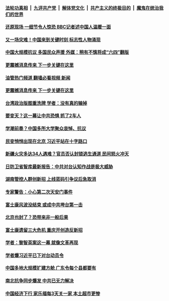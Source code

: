 ####  [法轮功真相](../../../../basic/blob/master/README.md?t=11291802) &nbsp;|&nbsp; [九评共产党](../../../../9ping.md/blob/master/README.md?t=11291802) &nbsp;|&nbsp; [解体党文化](../../../../jtdwh.md/blob/master/README.md?t=11291802)  &nbsp;|&nbsp; [共产主义的终极目的](../../../../gczydzjmd.md/blob/master/README.md?t=11291802) &nbsp;|&nbsp; [魔鬼在统治我们的世界](../../../../mgztzwmdsj.md/blob/master/README.md?t=11291802) 

#### [还原现场 一细节令人惊恐 BBC记者述中国人温暖一面](../pages/soh186/675285.md?t=11291802) 
#### [又一场灾难！中国来到关键时刻 标志性人物涌现](../pages/soh186/675105.md?t=11291802) 
#### [中国大规模抗议 多国民众声援 外媒：稍有不慎将成“六四”翻版](../pages/soh186/675108.md?t=11291802) 
#### [更震撼消息传来 下一步关键在这里](../pages/soh186/675021.md?t=11291802) 
#### [油管热门频道 翻墙必看视频 新闻](http://129.146.143.75:81/youtube.html?11291802)
#### [更震撼消息传来 下一步关键在这里](../pages/soh186/675021.md?t=11291802) 
#### [台湾政治版图重洗牌 学者：没有真的输掉  ](../pages/soh186/675024.md?t=11291802) 
#### [要变天？这一幕让中共恐惧 抓了2车人](../pages/soh186/674862.md?t=11291802) 
#### [学潮前奏？中国多所大学聚众哀悼、抗议](../pages/soh186/674865.md?t=11291802) 
#### [民变悄悄出现在北京 习近平站在十字路口](../pages/soh186/674703.md?t=11291802) 
#### [新疆火灾多达34人遇难？官员否认封锁逃生通道 民间怒火冲天](../pages/soh186/674706.md?t=11291802) 
#### [日防卫省智库最新报告：中共对台认知作战是极大威胁](../pages/soh186/674709.md?t=11291802) 
#### [湖南管控人群创新招 上线蓝码引争议后急取消](../pages/soh186/674712.md?t=11291802) 
#### [专家警告：小心第二次天安门事件](../pages/soh186/674631.md?t=11291802) 
#### [富士康风波没结束 或成中共垮台第一击](../pages/soh186/674634.md?t=11291802) 
#### [北京也封了？恐带来非一般后果](../pages/soh186/674427.md?t=11291802) 
#### [富士康遗留三大危机 重庆开创造反新招](../pages/soh186/674322.md?t=11291802) 
#### [学者：黎智英案这一幕 就像文革再现](../pages/soh186/674328.md?t=11291802) 
#### [学者爆习近平已下对台动员令](../pages/soh186/674133.md?t=11291802) 
#### [中国多地大规模扩建方舱 广东令每个县都要有](../pages/soh186/674136.md?t=11291802) 
#### [南北抗争同步爆发 中共已无力解决](../pages/soh186/674037.md?t=11291802) 
#### [中国经济下行 家乐福每3天关一家 本土超市更惨](../pages/soh186/674046.md?t=11291802) 
<img src='http://gfw-breaker.win/goodnews/indexes/soh186.md' width='0px' height='0px'/>
